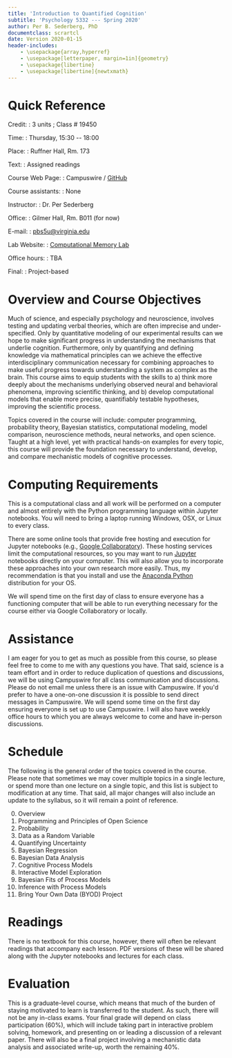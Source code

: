 ```yaml
---
title: 'Introduction to Quantified Cognition'
subtitle: 'Psychology 5332 --- Spring 2020'
author: Per B. Sederberg, PhD
documentclass: scrartcl
date: Version 2020-01-15
header-includes:
    - \usepackage{array,hyperref}
    - \usepackage[letterpaper, margin=1in]{geometry}
    - \usepackage{libertine} 
    - \usepackage[libertine]{newtxmath}
---
```



# Quick Reference

Credit:
:    3 units ; Class # 19450

Time:
:    Thursday, 15:30 -- 18:00

Place:
:    Ruffner Hall, Rm. 173

Text:
:    Assigned readings

Course Web Page:
:    Campuswire / [GitHub](https://github.com/compmem/QuantCog)

Course assistants:
:    None

Instructor:
:    Dr. Per Sederberg

Office:
:    Gilmer Hall, Rm. B011 (for now)

E-mail:
:    pbs5u@virginia.edu

Lab Website:
:    [Computational Memory Lab](https://compmem.org)

Office hours:
:    TBA

Final:
:    Project-based



# Overview and Course Objectives

Much of science, and especially psychology and neuroscience, involves testing and updating verbal theories, which are often imprecise and under-specified. Only by quantitative modeling of our experimental results can we hope to make significant progress in understanding the mechanisms that underlie cognition. Furthermore, only by quantifying and defining knowledge via mathematical principles can we achieve the effective interdisciplinary communication necessary for combining approaches to make useful progress towards understanding a system as complex as the brain. This course aims to equip students with the skills to a) think more deeply about the mechanisms underlying observed neural and behavioral phenomena, improving scientific thinking, and b) develop computational models that enable more precise, quantifiably testable hypotheses, improving the scientific process. 

Topics covered in the course will include: computer programming, probability theory, Bayesian statistics, computational modeling, model comparison, neuroscience methods, neural networks, and open science. Taught at a high level, yet with practical hands-on examples for every topic, this course will provide the foundation necessary to understand, develop, and compare mechanistic models of cognitive processes.


# Computing Requirements

This is a computational class and all work will be performed on a computer and almost entirely with the Python programming language within Jupyter notebooks. You will need to bring a laptop running Windows, OSX, or Linux to every class. 

There are some online tools that provide free hosting and execution for Jupyter notebooks (e.g., [Google Collaboratory](https://colab.research.google.com/)). These hosting services limit the computational resources, so you may want to run [Jupyter](https://jupyter.org) notebooks directly on your computer. This will also allow you to incorporate these approaches into your own research more easily. Thus, my recommendation is that you install and use the [Anaconda Python](https://www.anaconda.com/download/) distribution for your OS. 

We will spend time on the first day of class to ensure everyone has a functioning computer that will be able to run everything necessary for the course either via Google Collaboratory or locally.


# Assistance

I am eager for you to get as much as possible from this course, so please feel free to come to me with any questions you have. That said, science is a team effort and in order to reduce duplication of questions and discussions, we will be using Campuswire for all class communication and discussions. Please do not email me unless there is an issue with Campuswire. If you'd prefer to have a one-on-one discussion it is possible to send direct messages in Campuswire. We will spend some time on the first day ensuring everyone is set up to use Campuswire. I will also have weekly office hours to which you are always welcome to come and have in-person discussions.


# Schedule

The following is the general order of the topics covered in the course. Please note that sometimes we may cover multiple topics in a single lecture, or spend more than one lecture on a single topic, and this list is subject to modification at any time. That said, all major changes will also include an update to the syllabus, so it will remain a point of reference.

0. Overview
1. Programming and Principles of Open Science
2. Probability
3. Data as a Random Variable
4. Quantifying Uncertainty
5. Bayesian Regression
6. Bayesian Data Analysis
7. Cognitive Process Models
8. Interactive Model Exploration
9. Bayesian Fits of Process Models
10. Inference with Process Models
11. Bring Your Own Data (BYOD) Project


# Readings

There is no textbook for this course, however, there will often be relevant readings that accompany each lesson. PDF versions of these will be shared along with the Jupyter notebooks and lectures for each class.


# Evaluation

This is a graduate-level course, which means that much of the burden of staying motivated to learn is transferred to the student. As such, there will not be any in-class exams. Your final grade will depend on class participation (60%), which will include taking part in interactive problem solving, homework, and presenting on or leading a discussion of a relevant paper. There will also be a final project involving a mechanistic data analysis and associated write-up, worth the remaining 40%. 


